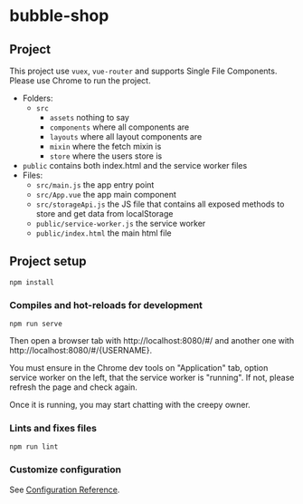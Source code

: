 # bubble-shop


## Project

This project use `vuex`, `vue-router` and supports Single File Components. Please use Chrome to run the project.

 - Folders:
   - `src`
     - `assets` nothing to say
     - `components` where all components are
     - `layouts` where all layout components are
     - `mixin` where the fetch mixin is
     - `store` where the users store is
  - `public` contains both index.html and the service worker files
- Files:
  - `src/main.js` the app entry point
  - `src/App.vue` the app main component
  - `src/storageApi.js` the JS file that contains all exposed methods to store and get data from localStorage
  - `public/service-worker.js` the service worker
  - `public/index.html` the main html file


## Project setup
```
npm install
```

### Compiles and hot-reloads for development
```
npm run serve
```
Then open a browser tab with http://localhost:8080/#/ and another one with http://localhost:8080/#/{USERNAME}.

You must ensure in the Chrome dev tools on "Application" tab, option service worker on the left, that the service worker is "running". If not, please refresh the page and check again.

Once it is running, you may start chatting with the creepy owner.

### Lints and fixes files
```
npm run lint
```

### Customize configuration
See [Configuration Reference](https://cli.vuejs.org/config/).
